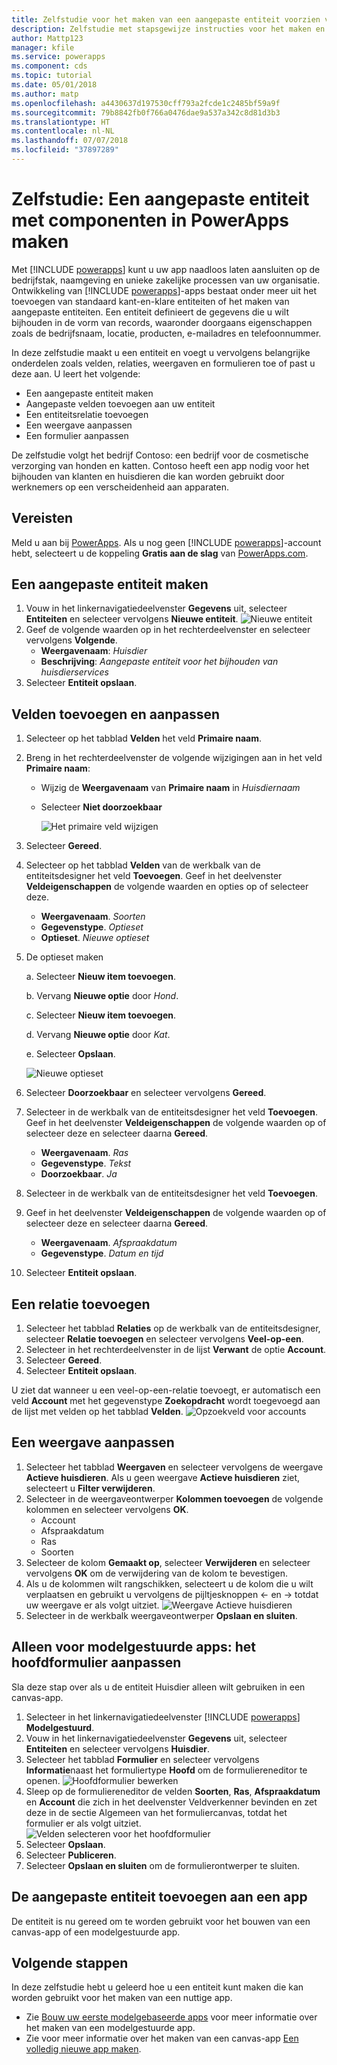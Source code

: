 ```yaml
---
title: Zelfstudie voor het maken van een aangepaste entiteit voorzien van componenten met PowerApps | Microsoft Docs
description: Zelfstudie met stapsgewijze instructies voor het maken en configureren van een entiteit voor gebruik met een PowerApps-app.
author: Mattp123
manager: kfile
ms.service: powerapps
ms.component: cds
ms.topic: tutorial
ms.date: 05/01/2018
ms.author: matp
ms.openlocfilehash: a4430637d197530cff793a2fcde1c2485bf59a9f
ms.sourcegitcommit: 79b8842fb0f766a0476dae9a537a342c8d81d3b3
ms.translationtype: HT
ms.contentlocale: nl-NL
ms.lasthandoff: 07/07/2018
ms.locfileid: "37897289"
---
```

# <a name="tutorial-create-a-custom-entity-that-has-components-in-powerapps"></a>Zelfstudie: Een aangepaste entiteit met componenten in PowerApps maken

Met [!INCLUDE [powerapps](../../includes/powerapps.md)] kunt u uw app naadloos laten aansluiten op de bedrijfstak, naamgeving en unieke zakelijke processen van uw organisatie. Ontwikkeling van [!INCLUDE [powerapps](../../includes/powerapps.md)]-apps bestaat onder meer uit het toevoegen van standaard kant-en-klare entiteiten of het maken van aangepaste entiteiten. Een entiteit definieert de gegevens die u wilt bijhouden in de vorm van records, waaronder doorgaans eigenschappen zoals de bedrijfsnaam, locatie, producten, e-mailadres en telefoonnummer. 

In deze zelfstudie maakt u een entiteit en voegt u vervolgens belangrijke onderdelen zoals velden, relaties, weergaven en formulieren toe of past u deze aan. U leert het volgende:

- Een aangepaste entiteit maken
- Aangepaste velden toevoegen aan uw entiteit
- Een entiteitsrelatie toevoegen
- Een weergave aanpassen 
- Een formulier aanpassen

De zelfstudie volgt het bedrijf Contoso: een bedrijf voor de cosmetische verzorging van honden en katten. Contoso heeft een app nodig voor het bijhouden van klanten en huisdieren die kan worden gebruikt door werknemers op een verscheidenheid aan apparaten.

## <a name="prerequisites"></a>Vereisten

Meld u aan bij [PowerApps](https://powerapps.microsoft.com/). Als u nog geen [!INCLUDE [powerapps](../../includes/powerapps.md)]-account hebt, selecteert u de koppeling **Gratis aan de slag** van [PowerApps.com](https://web.powerapps.com).

## <a name="create-a-custom-entity"></a>Een aangepaste entiteit maken

1. Vouw in het linkernavigatiedeelvenster **Gegevens** uit, selecteer **Entiteiten** en selecteer vervolgens **Nieuwe entiteit**.
    ![Nieuwe entiteit](media/create-custom-entity/create-new-entity.png)
2. Geef de volgende waarden op in het rechterdeelvenster en selecteer vervolgens **Volgende**.
   - **Weergavenaam**: *Huisdier* 
   - **Beschrijving**: *Aangepaste entiteit voor het bijhouden van huisdierservices*
3. Selecteer **Entiteit opslaan**.

## <a name="add-and-customize-fields"></a>Velden toevoegen en aanpassen
 
1. Selecteer op het tabblad **Velden** het veld **Primaire naam**.
2. Breng in het rechterdeelvenster de volgende wijzigingen aan in het veld **Primaire naam**: 
   - Wijzig de **Weergavenaam** van **Primaire naam** in *Huisdiernaam*
   - Selecteer **Niet doorzoekbaar**  
  
     ![Het primaire veld wijzigen](media/create-custom-entity/primary-field.png)
3. Selecteer **Gereed**.
4. Selecteer op het tabblad **Velden** van de werkbalk van de entiteitsdesigner het veld **Toevoegen**. Geef in het deelvenster **Veldeigenschappen** de volgende waarden en opties op of selecteer deze.
   - **Weergavenaam**. *Soorten*
   - **Gegevenstype**. *Optieset*
   - **Optieset**. *Nieuwe optieset*
5. De optieset maken

   a. Selecteer **Nieuw item toevoegen**. 
  
   b. Vervang **Nieuwe optie** door *Hond*. 
   
   c. Selecteer **Nieuw item toevoegen**. 
    
   d.  Vervang **Nieuwe optie** door *Kat*. 
    
   e. Selecteer **Opslaan**. 

   ![Nieuwe optieset](media/create-custom-entity/optionset-add-items.png)

6. Selecteer **Doorzoekbaar** en selecteer vervolgens **Gereed**.

7. Selecteer in de werkbalk van de entiteitsdesigner het veld **Toevoegen**. Geef in het deelvenster **Veldeigenschappen** de volgende waarden op of selecteer deze en selecteer daarna **Gereed**.
   - **Weergavenaam**. *Ras*
   - **Gegevenstype**. *Tekst*
   - **Doorzoekbaar**. *Ja*

8. Selecteer in de werkbalk van de entiteitsdesigner het veld **Toevoegen**. 

9. Geef in het deelvenster **Veldeigenschappen** de volgende waarden op of selecteer deze en selecteer daarna **Gereed**. 
   - **Weergavenaam**. *Afspraakdatum*
   - **Gegevenstype**. *Datum en tijd*

10. Selecteer **Entiteit opslaan**.

## <a name="add-a-relationship"></a>Een relatie toevoegen

1. Selecteer het tabblad **Relaties** op de werkbalk van de entiteitsdesigner, selecteer **Relatie toevoegen** en selecteer vervolgens **Veel-op-een**. 
2. Selecteer in het rechterdeelvenster in de lijst **Verwant** de optie **Account**.
3. Selecteer **Gereed**.
4. Selecteer **Entiteit opslaan**.

U ziet dat wanneer u een veel-op-een-relatie toevoegt, er automatisch een veld **Account** met het gegevenstype **Zoekopdracht** wordt toegevoegd aan de lijst met velden op het tabblad **Velden**. ![Opzoekveld voor accounts](media/create-custom-entity/account-lookup-field.png)

## <a name="customize-a-view"></a>Een weergave aanpassen

1. Selecteer het tabblad **Weergaven** en selecteer vervolgens de weergave **Actieve huisdieren**. Als u geen weergave **Actieve huisdieren** ziet, selecteert u **Filter verwijderen**.
2. Selecteer in de weergaveontwerper **Kolommen toevoegen** de volgende kolommen en selecteer vervolgens **OK**.
   - Account
   - Afspraakdatum 
   - Ras 
   - Soorten
3. Selecteer de kolom **Gemaakt op**, selecteer **Verwijderen** en selecteer vervolgens **OK** om de verwijdering van de kolom te bevestigen.
4. Als u de kolommen wilt rangschikken, selecteert u de kolom die u wilt verplaatsen en gebruikt u vervolgens de pijltjesknoppen <- en -> totdat uw weergave er als volgt uitziet.
    ![Weergave Actieve huisdieren](media/create-custom-entity/active-pets-view.png)
5. Selecteer in de werkbalk weergaveontwerper **Opslaan en sluiten**.  

## <a name="model-driven-apps-only-customize-the-main-form"></a>Alleen voor modelgestuurde apps: het hoofdformulier aanpassen

Sla deze stap over als u de entiteit Huisdier alleen wilt gebruiken in een canvas-app. 

1. Selecteer in het linkernavigatiedeelvenster [!INCLUDE [powerapps](../../includes/powerapps.md)] **Modelgestuurd**.
2. Vouw in het linkernavigatiedeelvenster **Gegevens** uit, selecteer **Entiteiten** en selecteer vervolgens **Huisdier**.
3. Selecteer het tabblad **Formulier** en selecteer vervolgens **Informatie**naast het formuliertype **Hoofd** om de formuliereneditor te openen.
    ![Hoofdformulier bewerken](media/create-custom-entity/main-form-edit.png)
4. Sleep op de formuliereneditor de velden **Soorten**, **Ras**, **Afspraakdatum** en **Account** die zich in het deelvenster Veldverkenner bevinden en zet deze in de sectie Algemeen van het formuliercanvas, totdat het formulier er als volgt uitziet.
    ![Velden selecteren voor het hoofdformulier](media/create-custom-entity/main-form-edit2.png) 
5. Selecteer **Opslaan**.
6. Selecteer **Publiceren**.
7. Selecteer **Opslaan en sluiten** om de formulierontwerper te sluiten.

## <a name="add-the-custom-entity-to-an-app"></a>De aangepaste entiteit toevoegen aan een app

De entiteit is nu gereed om te worden gebruikt voor het bouwen van een canvas-app of een modelgestuurde app. 

## <a name="next-steps"></a>Volgende stappen

In deze zelfstudie hebt u geleerd hoe u een entiteit kunt maken die kan worden gebruikt voor het maken van een nuttige app. 
- Zie [Bouw uw eerste modelgebaseerde apps](../model-driven-apps/build-first-model-driven-app.md) voor meer informatie over het maken van een modelgestuurde app.
- Zie voor meer informatie over het maken van een canvas-app [Een volledig nieuwe app maken](../canvas-apps/get-started-create-from-blank.md).
